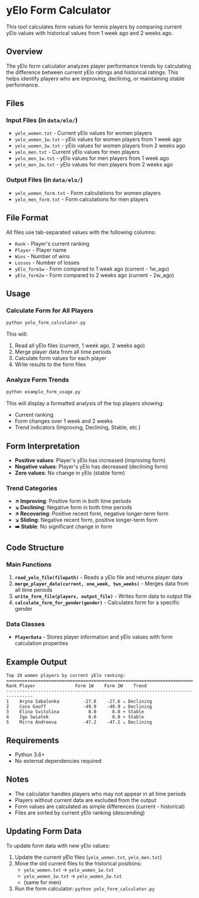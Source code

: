 # yElo Form Calculator

This tool calculates form values for tennis players by comparing current yElo values with historical values from 1 week ago and 2 weeks ago.

## Overview

The yElo form calculator analyzes player performance trends by calculating the difference between current yElo ratings and historical ratings. This helps identify players who are improving, declining, or maintaining stable performance.

## Files

### Input Files (in `data/elo/`)
- `yelo_women.txt` - Current yElo values for women players
- `yelo_women_1w.txt` - yElo values for women players from 1 week ago
- `yelo_women_2w.txt` - yElo values for women players from 2 weeks ago
- `yelo_men.txt` - Current yElo values for men players
- `yelo_men_1w.txt` - yElo values for men players from 1 week ago
- `yelo_men_2w.txt` - yElo values for men players from 2 weeks ago

### Output Files (in `data/elo/`)
- `yelo_women_form.txt` - Form calculations for women players
- `yelo_men_form.txt` - Form calculations for men players

## File Format

All files use tab-separated values with the following columns:
- `Rank` - Player's current ranking
- `Player` - Player name
- `Wins` - Number of wins
- `Losses` - Number of losses
- `yElo_form1w` - Form compared to 1 week ago (current - 1w_ago)
- `yElo_form2w` - Form compared to 2 weeks ago (current - 2w_ago)

## Usage

### Calculate Form for All Players

```bash
python yelo_form_calculator.py
```

This will:
1. Read all yElo files (current, 1 week ago, 2 weeks ago)
2. Merge player data from all time periods
3. Calculate form values for each player
4. Write results to the form files

### Analyze Form Trends

```bash
python example_form_usage.py
```

This will display a formatted analysis of the top players showing:
- Current ranking
- Form changes over 1 week and 2 weeks
- Trend indicators (Improving, Declining, Stable, etc.)

## Form Interpretation

- **Positive values**: Player's yElo has increased (improving form)
- **Negative values**: Player's yElo has decreased (declining form)
- **Zero values**: No change in yElo (stable form)

### Trend Categories

- **↗️ Improving**: Positive form in both time periods
- **↘️ Declining**: Negative form in both time periods
- **↗️ Recovering**: Positive recent form, negative longer-term form
- **↘️ Sliding**: Negative recent form, positive longer-term form
- **➡️ Stable**: No significant change in form

## Code Structure

### Main Functions

1. **`read_yelo_file(filepath)`** - Reads a yElo file and returns player data
2. **`merge_player_data(current, one_week, two_weeks)`** - Merges data from all time periods
3. **`write_form_file(players, output_file)`** - Writes form data to output file
4. **`calculate_form_for_gender(gender)`** - Calculates form for a specific gender

### Data Classes

- **`PlayerData`** - Stores player information and yElo values with form calculation properties

## Example Output

```
Top 10 women players by current yElo ranking:
================================================================================
Rank Player               Form 1W    Form 2W    Trend          
--------------------------------------------------------------------------------
1    Aryna Sabalenka         -27.6    -27.6 ↘️ Declining   
2    Coco Gauff              -49.9    -49.9 ↘️ Declining   
3    Elina Svitolina           0.0      0.0 ➡️ Stable      
4    Iga Swiatek               0.0      0.0 ➡️ Stable      
5    Mirra Andreeva          -47.2    -47.2 ↘️ Declining   
```

## Requirements

- Python 3.6+
- No external dependencies required

## Notes

- The calculator handles players who may not appear in all time periods
- Players without current data are excluded from the output
- Form values are calculated as simple differences (current - historical)
- Files are sorted by current yElo ranking (descending)

## Updating Form Data

To update form data with new yElo values:

1. Update the current yElo files (`yelo_women.txt`, `yelo_men.txt`)
2. Move the old current files to the historical positions:
   - `yelo_women.txt` → `yelo_women_1w.txt`
   - `yelo_women_1w.txt` → `yelo_women_2w.txt`
   - (same for men)
3. Run the form calculator: `python yelo_form_calculator.py` 